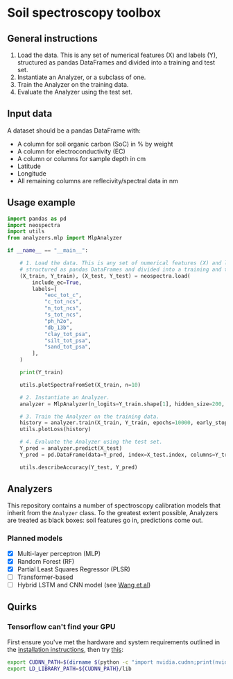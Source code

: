 # Soil spectroscopy toolbox

## General instructions

1. Load the data. This is any set of numerical features (X) and labels (Y), structured as pandas DataFrames and divided into a training and test set.
2. Instantiate an Analyzer, or a subclass of one.
3. Train the Analyzer on the training data.
4. Evaluate the Analyzer using the test set.


## Input data

A dataset should be a pandas DataFrame with:

- A column for soil organic carbon (SoC) in % by weight
- A column for electroconductivity (EC)
- A column or columns for sample depth in cm
- Latitude
- Longitude
- All remaining columns are reflecivity/spectral data in nm

## Usage example
```python
import pandas as pd
import neospectra
import utils
from analyzers.mlp import MlpAnalyzer

if __name__ == "__main__":

    # 1. Load the data. This is any set of numerical features (X) and labels (Y),
    # structured as pandas DataFrames and divided into a training and test set.
    (X_train, Y_train), (X_test, Y_test) = neospectra.load(
        include_ec=True,
        labels=[
            "eoc_tot_c",
            "c_tot_ncs",
            "n_tot_ncs",
            "s_tot_ncs",
            "ph_h2o",
            "db_13b",
            "clay_tot_psa",
            "silt_tot_psa",
            "sand_tot_psa",
        ],
    )

    print(Y_train)

    utils.plotSpectraFromSet(X_train, n=10)

    # 2. Instantiate an Analyzer.
    analyzer = MlpAnalyzer(n_logits=Y_train.shape[1], hidden_size=200, lr=1e-4)

    # 3. Train the Analyzer on the training data.
    history = analyzer.train(X_train, Y_train, epochs=10000, early_stop_patience=500)
    utils.plotLoss(history)

    # 4. Evaluate the Analyzer using the test set.
    Y_pred = analyzer.predict(X_test)
    Y_pred = pd.DataFrame(data=Y_pred, index=X_test.index, columns=Y_train.columns)

    utils.describeAccuracy(Y_test, Y_pred)

```

## Analyzers

This repository contains a number of spectroscopy calibration models that inherit from the `Analyzer` class. To the greatest extent possible, Analyzers are treated as black boxes: soil features go in, predictions come out.

### Planned models

- [x] Multi-layer perceptron (MLP)
- [x] Random Forest (RF)
- [x] Partial Least Squares Regressor (PLSR)
- [ ] Transformer-based
- [ ] Hybrid LSTM and CNN model (see [Wang et al](https://www.sciencedirect.com/science/article/pii/S016816992300738X?entityID=https%3A%2F%2Flogin.cmu.edu%2Fidp%2Fshibboleth&pes=vor))

## Quirks

### Tensorflow can't find your GPU

First ensure you've met the hardware and system requirements outlined in the [installation instructions](https://www.tensorflow.org/install/pip), then try [this](https://stackoverflow.com/a/77528450/6238455):

```bash
export CUDNN_PATH=$(dirname $(python -c "import nvidia.cudnn;print(nvidia.cudnn.__file__)"))
export LD_LIBRARY_PATH=${CUDNN_PATH}/lib
```
